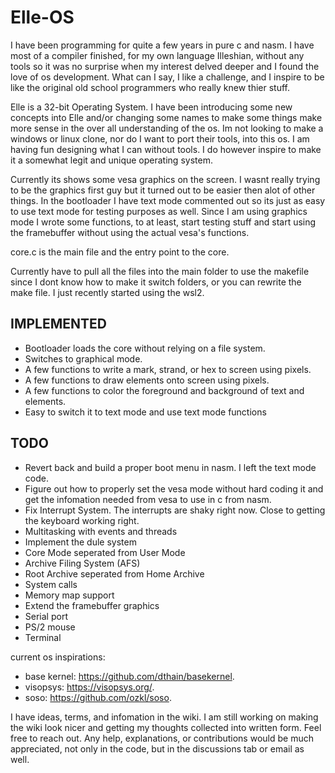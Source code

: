 # Elle-OS

I have been programming for quite a few years in pure c and nasm. I have most of a compiler finished, for my own language Illeshian, without any tools so it was no surprise when my interest delved deeper and I found the love of os development. What can I say, I like a challenge, and I inspire to be like the original old school programmers who really knew thier stuff. 

Elle is a 32-bit Operating System. I have been introducing some new concepts into Elle and/or changing some names to make some things make more sense in the over all understanding of the os. Im not looking to make a windows or linux clone, nor do I want to port their tools, into this os. I am having fun designing what I can without tools. I do however inspire to make it a somewhat legit and unique operating system.

Currently its shows some vesa graphics on the screen. I wasnt really trying to be the graphics first guy but it turned out to be easier then alot of other things. In the bootloader I have text mode commented out so its just as easy to use text mode for testing purposes as well. Since I am using graphics mode I wrote some functions, to at least, start testing stuff and start using the framebuffer without using the actual vesa's functions.

core.c is the main file and the entry point to the core.

Currently have to pull all the files into the main folder to use the makefile since I dont know how to make it switch folders, or you can rewrite the make file. I just recently started using the wsl2.

## IMPLEMENTED 
- Bootloader loads the core without relying on a file system.
- Switches to graphical mode.
- A few functions to write a mark, strand, or hex to screen using pixels.
- A few functions to draw elements onto screen using pixels.
- A few functions to color the foreground and background of text and elements.
- Easy to switch it to text mode and use text mode functions

## TODO
- Revert back and build a proper boot menu in nasm. I left the text mode code.
- Figure out how to properly set the vesa mode without hard coding it and get the infomation needed from vesa to use in c from nasm.
- Fix Interrupt System. The interrupts are shaky right now. Close to getting the keyboard working right.
- Multitasking with events and threads
- Implement the dule system
- Core Mode seperated from User Mode
- Archive Filing System (AFS)
- Root Archive seperated from Home Archive
- System calls
- Memory map support
- Extend the framebuffer graphics
- Serial port
- PS/2 mouse
- Terminal


current os inspirations:  
- base kernel: https://github.com/dthain/basekernel. 
- visopsys: https://visopsys.org/. 
- soso: https://github.com/ozkl/soso.

I have ideas, terms, and infomation in the wiki. I am still working on making the wiki look nicer and getting my thoughts collected into written form. Feel free to reach out. Any help, explanations, or contributions would be much appreciated, not only in the code, but in the discussions tab or email as well.






